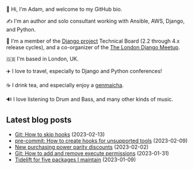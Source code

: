 <p>👋 Hi, I'm Adam, and welcome to my GitHub bio.<p>✍️ I'm an author and solo consultant working with Ansible, AWS, Django, and Python.<p>🦄 I'm a member of the <a class="reference external" href="https://www.djangoproject.com/foundation/teams/">Django project</a> Technical Board (2.2 through 4.x release cycles), and a co-organizer of the <a class="reference external" href="https://www.djangolondon.com/">The London Django Meetup</a>.<p>🇬🇧 I'm based in London, UK.<p>✈️ I love to travel, especially to Django and Python conferences!<p>☕️ I drink tea, and especially enjoy a <a class="reference external" href="https://en.wikipedia.org/wiki/Genmaicha">genmaicha</a>.<p>🔊 I love listening to Drum and Bass, and many other kinds of music.</p></p></p></p></p></p></p>

## Latest blog posts

* [Git: How to skip hooks](https://adamj.eu/tech/2023/02/13/git-skip-hooks/) (2023-02-13)
* [pre-commit: How to create hooks for unsupported tools](https://adamj.eu/tech/2023/02/09/pre-commit-hooks-unsupported-tools/) (2023-02-09)
* [New purchasing power parity discounts](https://adamj.eu/tech/2023/02/02/new-purchasing-parity-power-discounts/) (2023-02-02)
* [Git: How to add and remove execute permissions](https://adamj.eu/tech/2023/01/31/git-add-remove-execute-permissions/) (2023-01-31)
* [Tidelift for five packages I maintain](https://adamj.eu/tech/2023/01/09/tidelift-for-five-packages-i-maintain/) (2023-01-09)